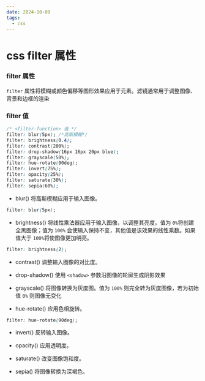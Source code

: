 ```yaml
---
date: 2024-10-09
tags:
  - css
---
```


# css filter 属性

### filter 属性

`filter` 属性将模糊或颜色偏移等图形效果应用于元素。滤镜通常用于调整图像、背景和边框的渲染

### filter 值

```css
/* <filter-function> 值 */
filter: blur(5px); /*高斯模糊*/
filter: brightness(0.4);
filter: contrast(200%);
filter: drop-shadow(16px 16px 20px blue);
filter: grayscale(50%);
filter: hue-rotate(90deg);
filter: invert(75%);
filter: opacity(25%);
filter: saturate(30%);
filter: sepia(60%);
```

- blur() 将高斯模糊应用于输入图像。

```css
filter: blur(5px);
```

- brightness() 将线性乘法器应用于输入图像，以调整其亮度。值为 `0%`将创建全黑图像；值为 `100%` 会使输入保持不变，其他值是该效果的线性乘数。如果值大于 `100%`将使图像更加明亮。

```css
filter: brightness(2);
```

- contrast() 调整输入图像的对比度。

- drop-shadow() 使用 `<shadow>` 参数沿图像的轮廓生成阴影效果

- grayscale() 将图像转换为灰度图。值为 `100%` 则完全转为灰度图像，若为初始值 `0%` 则图像无变化

- hue-rotate() 应用色相旋转。

```css
filter: hue-rotate(90deg);
```

- invert() 反转输入图像。

- opacity() 应用透明度。

- saturate() 改变图像饱和度。

- sepia() 将图像转换为深褐色。
